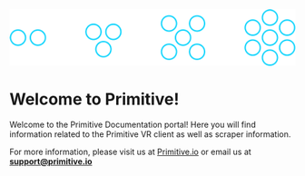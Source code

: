 <p align=center>
    <img src="/_media/primitive_logo.png" height="100px">
</p>

# Welcome to Primitive!

Welcome to the Primitive Documentation portal! Here you will find information related to the Primitive VR client as well as scraper information.

For more information, please visit us at [Primitive.io](http://primitive.io) or email us at **support@primitive.io**